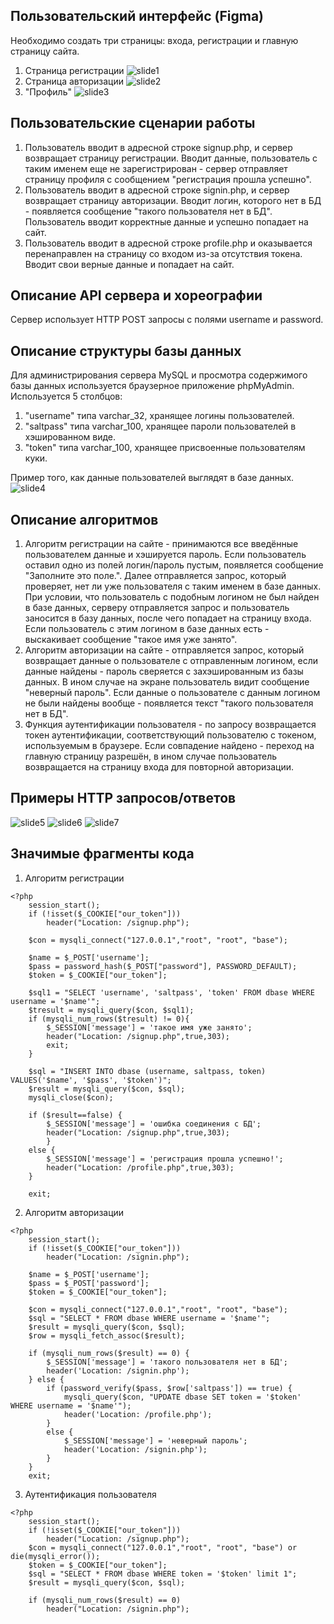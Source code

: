 
## Пользовательский интерфейс (Figma)
Необходимо создать три страницы: входа, регистрации и главную страницу сайта.
1. Страница регистрации
   ![slide1](screens/page1.png)
2. Страница авторизации
   ![slide2](screens/page2.png)
3. "Профиль"
   ![slide3](screens/page3.png)
   
## Пользовательские сценарии работы
1. Пользователь вводит в адресной строке signup.php, и сервер возвращает страницу регистрации. Вводит данные, пользователь с таким именем еще не зарегистрирован - сервер отправляет страницу профиля с сообщением "регистрация прошла успешно".
2. Пользователь вводит в адресной строке signin.php, и сервер возвращает страницу авторизации. Вводит логин, которого нет в БД - появляется сообщение "такого пользователя нет в БД". Пользователь вводит корректные данные и успешно попадает на сайт.
3. Пользователь вводит в адресной строке profile.php и оказывается перенаправлен на страницу со входом из-за отсутствия токена. Вводит свои верные данные и попадает на сайт.

## Описание API сервера и хореографии
Сервер использует HTTP POST запросы с полями username и password.

## Описание структуры базы данных
Для администрирования сервера MySQL и просмотра содержимого базы данных используется браузерное приложение phpMyAdmin. Используется 5 столбцов:
1. "username" типа varchar_32, хранящее логины пользователей.
2. "saltpass" типа varchar_100, хранящее пароли пользователей в хэшированном виде.
3. "token" типа varchar_100, хранящее присвоенные пользователям куки.

Пример того, как данные пользователей выглядят в базе данных.
   ![slide4](screens/database.png)

## Описание алгоритмов
1. Алгоритм регистрации на сайте - принимаются все введённые пользователем данные и хэшируется пароль. Если пользователь оставил одно из полей логин/пароль пустым, появляется сообщение "Заполните это поле.". Далее отправляется запрос, который проверяет, нет ли уже пользователя с таким именем в базе данных. При условии, что пользователь с подобным логином не был найден в базе данных, серверу отправляется запрос и пользователь заносится в базу данных, после чего попадает на страницу входа. Если пользователь с этим логином в базе данных есть - выскакивает сообщение "такое имя уже занято".
2. Алгоритм авторизации на сайте - отправляется запрос, который возвращает данные о пользователе с отправленным логином, если данные найдены - пароль сверяется с захэшированным из базы данных. В ином случае на экране пользователь видит сообщение "неверный пароль". Если данные о пользователе с данным логином не были найдены вообще - появляется текст "такого пользователя нет в БД".
3. Функция аутентификации пользователя - по запросу возвращается токен аутентификации, соответствующий пользователю с токеном, используемым в браузере. Если совпадение найдено - переход на главную страницу разрешён, в ином случае пользователь возвращается на страницу входа для повторной авторизации.

## Примеры HTTP запросов/ответов
![slide5](screens/scen1.png)
![slide6](screens/scen2.png)
![slide7](screens/scen3.png)
## Значимые фрагменты кода
1. Алгоритм регистрации
```
<?php
    session_start();
    if (!isset($_COOKIE["our_token"]))
        header("Location: /signup.php");

	$con = mysqli_connect("127.0.0.1","root", "root", "base");

	$name = $_POST['username'];
	$pass = password_hash($_POST["password"], PASSWORD_DEFAULT);
	$token = $_COOKIE["our_token"];

	$sql1 = "SELECT 'username', 'saltpass', 'token' FROM dbase WHERE username = '$name'";
	$tresult = mysqli_query($con, $sql1);
	if (mysqli_num_rows($tresult) != 0){
		$_SESSION['message'] = 'такое имя уже занято';
		header("Location: /signup.php",true,303);
		exit;
	}

	$sql = "INSERT INTO dbase (username, saltpass, token) VALUES('$name', '$pass', '$token')";
	$result = mysqli_query($con, $sql);
	mysqli_close($con);

	if ($result==false) {
	    $_SESSION['message'] = 'ошибка соединения с БД';
	    header("Location: /signup.php",true,303);
	    }
    else {
        $_SESSION['message'] = 'регистрация прошла успешно!';
        header("Location: /profile.php",true,303);
    }

	exit;
```
2. Алгоритм авторизации
```
<?php
    session_start();
    if (!isset($_COOKIE["our_token"]))
        header("Location: /signin.php");

	$name = $_POST['username'];
	$pass = $_POST['password'];
    $token = $_COOKIE["our_token"];

	$con = mysqli_connect("127.0.0.1","root", "root", "base");
	$sql = "SELECT * FROM dbase WHERE username = '$name'";
	$result = mysqli_query($con, $sql);
	$row = mysqli_fetch_assoc($result);

    if (mysqli_num_rows($result) == 0) {
        $_SESSION['message'] = 'такого пользователя нет в БД';
		header('Location: /signin.php');
	} else {
		if (password_verify($pass, $row['saltpass']) == true) {
			mysqli_query($con, "UPDATE dbase SET token = '$token' WHERE username = '$name'");
			header('Location: /profile.php');
		}
		else {
			$_SESSION['message'] = 'неверный пароль';
			header('Location: /signin.php');
		}
	}
	exit;
```
3. Аутентификация пользователя
```
<?php
    session_start();
    if (!isset($_COOKIE["our_token"]))
        header("Location: /signup.php");
	$con = mysqli_connect("127.0.0.1","root", "root", "base") or die(mysqli_error());
	$token = $_COOKIE["our_token"];
	$sql = "SELECT * FROM dbase WHERE token = '$token' limit 1";
	$result = mysqli_query($con, $sql);

	if (mysqli_num_rows($result) == 0)
		header("Location: /signin.php");
```